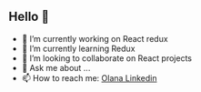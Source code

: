 ## Hello 👋

- 🔭 I’m currently working on React redux
- 🌱 I’m currently learning Redux
- 👯 I’m looking to collaborate on React projects
- 💬 Ask me about ...
- 📫 How to reach me: [Olana Linkedin](https://www.linkedin.com/in/olanakorma/)

<!--
**callmeoli/callmeoli** is a ✨ _special_ ✨ repository because its `README.md` (this file) appears on your GitHub profile.
Here are some ideas to get you started:
-->
